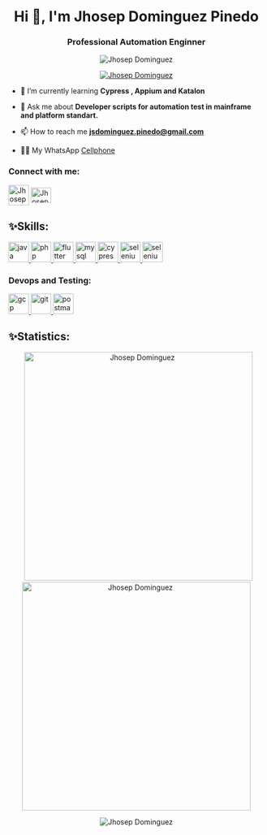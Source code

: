 <!--<img align="center" src="https://user-images.githubusercontent.com/91768959/136720579-5e62a216-7a68-4509-bb6c-08f1f93b8901.gif" width="1000" height="450" /> -->
<!--<img align="center" src="https://user-images.githubusercontent.com/91768959/136721567-c55c78e4-d4f2-487d-b093-f8abcca1bd76.png" width="1000" height="480" /> -->
<h1 align="center">Hi 👋, I'm Jhosep Dominguez Pinedo</h1>
<h3 align="center">Professional Automation Enginner</h3>

<p align="center"> <img src="https://komarev.com/ghpvc/?username=jsdominguez" alt="Jhosep Dominguez" /> </p>

<p align="center"> <a href="https://github.com/ryo-ma/github-profile-trophy"><img src="https://github-profile-trophy.vercel.app/?username=jsdominguez" alt="Jhosep Dominguez" /></a> </p>


- 🌱 I’m currently learning **Cypress , Appium and Katalon** 

- 💬 Ask me about **Developer scripts for automation test in mainframe and platform standart.**

- 📫 How to reach me **jsdominguez.pinedo@gmail.com**

- 🤳🏽 My WhatsApp [Cellphone](https://wa.me/51983526842?text=Hola)

<h3 align="left">Connect with me:</h3>

<p align="left">
<a href="https://www.linkedin.com/in/jdominguezpinedo/" target="blank"><img align="center" src="https://raw.githubusercontent.com/rahuldkjain/github-profile-readme-generator/master/src/images/icons/Social/linked-in-alt.svg" alt="Jhosep Dominguez="30" width="40" /></a>
<a href="https://www.instagram.com/jhosep.c0m/" target="blank"><img align="center" src="https://raw.githubusercontent.com/rahuldkjain/github-profile-readme-generator/master/src/images/icons/Social/instagram.svg" alt="Jhosep Dominguez" height="30" width="40" /></a>
</p>

<h2 align="left">✨Skills:</h2>
<p align="left">
<a href="#" target="_blank"> <img src="https://www.vectorlogo.zone/logos/java/java-icon.svg" alt="java" width="40" height="40"/> </a>
<a href="#" target="_blank"> <img src="https://www.vectorlogo.zone/logos/php/php-icon.svg" alt="php" width="40" height="40"/> </a> 
<a href="#" target="_blank"> <img src="https://www.vectorlogo.zone/logos/linux/linux-icon.svg" alt="flutter" width="40" height="40"/> </a>
<a href="#" target="_blank"> <img src="https://www.vectorlogo.zone/logos/mysql/mysql-icon.svg" alt="mysql" width="40" height="40"/> </a>
<a href="#" target="_blank"> <img src="https://pics.freeicons.io/uploads/icons/png/3556671901536211770-512.png" alt="cypress" width="40" height="40"/> </a>
<a href="#" target="_blank"> <img src="https://pics.freeicons.io/uploads/icons/png/15484977381551942825-512.png" alt="selenium" width="40" height="40"/> </a>
<a href="#" target="_blank"> <img src="https://pics.freeicons.io/uploads/icons/png/1082541111548218186-512.png" alt="selenium" width="40" height="40"/> </a>
</p>
<h3 align="left">Devops and Testing:</h3>
<p align="left">
<a href="https://cloud.google.com" target="_blank"> <img src="https://www.vectorlogo.zone/logos/google_cloud/google_cloud-icon.svg" alt="gcp" width="40" height="40"/> </a> 
<a href="https://git-scm.com/" target="_blank"> <img src="https://www.vectorlogo.zone/logos/git-scm/git-scm-icon.svg" alt="git" width="40" height="40"/> </a> 
<a href="https://postman.com" target="_blank"> <img src="https://www.vectorlogo.zone/logos/getpostman/getpostman-icon.svg" alt="postman" width="40" height="40"/> </a>
</p>

<h2 align="left">✨Statistics:</h2>

<p align="center">&nbsp;
  <a><img  alt="Jhosep Dominguez" src="https://github-readme-stats.vercel.app/api?username=jsdominguez&show_icons=true&theme=dark" width="450" /></a>
  <a><img src="https://github-readme-streak-stats.herokuapp.com/?user=jsdominguez&" alt="Jhosep Dominguez" width="450"/></a>
 </p>

<p align="center"><img align="center" src="https://github-readme-stats.vercel.app/api/top-langs?username=jsdominguez&show_icons=true&locale=en&layout=compact" alt="Jhosep Dominguez" /></p>
